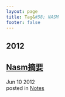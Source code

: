 ```yaml
---
layout: page
title: Tag&#58; NASM
footer: false
---
```


<div id="blog-archives" class="category">
<h2>2012</h2>

<article>
<h1><a href="/blog/2012/06/10/nasmzhai-yao/index.html">Nasm摘要</a></h1>
<time datetime="2012-06-10T00:00:00-06:00" pubdate><span class='month'>Jun</span> <span class='day'>10</span> <span class='year'>2012</span></time>
<footer>
<span class="categories">posted in 
<a href='/blog/categories/notes/'>Notes</a></span>
</footer>
</article>
</div>

